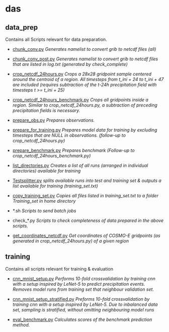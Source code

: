 # das

## data_prep
Contains all Scripts relevant for data preparation.

* [chunk_conv.py](./data_prep/chunk_conv.py) *Generates namelist to convert grib to netcdf files (all)*
* [chunk_conv_post.py](./data_prep/chunk_conv_post.py) *Generates namelist to convert grib to netcdf files that are listed in log.txt (generated by check_complete)*

* [crop_netcdf_24hours.py](./data_prep/crop_netcdf_24hours.py) *Crops a 28x28 gridpoint sample centered around the centroid of a region. All timesteps from t_ini + 24 to t_ini + 47 are included (requires subtraction of the t-24h precipitation field with timesteps t >= t_ini + 25)*

* [crop_netcdf_24hours_benchmark.py](./data_prep/crop_netcdf_24hours.py) *Crops all gridpoints inside a region. Similar to crop_netcdf_24hours.py, a subtraction of preceding precipitation fields is necessary.*

* [prepare_obs.py](./data_prep/prepare_obs.py) *Prepares observations.*

* [prepare_for_training.py](./data_prep/prepare_for_training.py) *Prepares model data for training by excluding timesteps that are NULL in observations. (follow-up to crop_netcdf_24hours.py)*

* [prepare_benchmark.py](./data_prep/prepare_benchmark.py) *Prepares benchmark (Follow-up to crop_netcdf_24hours_benchmark.py)*

* [list_directories.py](./data_prep/list_directories.py) *Creates a list of all runs (arranged in individual directories) available for training*

* [Testsplitter.py](./data_prep/Testsplitter.py) *splits available runs into test and training set & outputs a list available for training (training_set.txt)*

* [copy_training_set.py](./data_prep/copy_training_set.py) *Copies all files listed in training_set.txt to a folder Training_set in home directory*

* \*.sh
*Scripts to send batch jobs*

* check\_\*.py
*Scripts to check completeness of data prepared in the above scripts.*

* [get_coordinates_netcdf.py](./data_prep/get_coordinates.py) *Get coordinates of COSMO-E gridpoints (as generated in crop_netcdf_24hours.py) of a given region*



## training
Contains all scripts relevant for training & evaluation

* [cnn_mnist_setup.py](./training/cnn_mnist_setup.py) *Performs 10-fold crossvalidation by training cnn with a setup inspired by LeNet-5 to predict precipitation events. Removes model runs from training set that neighbour validation set.*

* [cnn_mnist_setup_stratified.py](./training/cnn_mnist_setup_stratified.py) *Preforms 10-fold crossvalidation by training cnn with a setup inspired by LeNet-5. Due to inbalanced data set, sampling is stratified, without omitting neighbouring model runs*

* [eval_benchmark.py](./training/eval_benchmark.py) *Calculates scores of the benchmark prediction method.*


